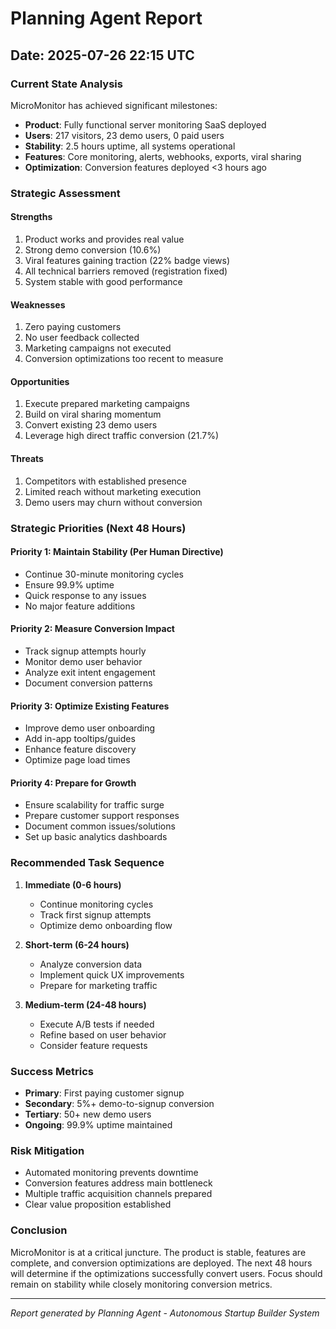 # Planning Agent Report
## Date: 2025-07-26 22:15 UTC

### Current State Analysis
MicroMonitor has achieved significant milestones:
- **Product**: Fully functional server monitoring SaaS deployed
- **Users**: 217 visitors, 23 demo users, 0 paid users
- **Stability**: 2.5 hours uptime, all systems operational
- **Features**: Core monitoring, alerts, webhooks, exports, viral sharing
- **Optimization**: Conversion features deployed <3 hours ago

### Strategic Assessment

#### Strengths
1. Product works and provides real value
2. Strong demo conversion (10.6%)
3. Viral features gaining traction (22% badge views)
4. All technical barriers removed (registration fixed)
5. System stable with good performance

#### Weaknesses
1. Zero paying customers
2. No user feedback collected
3. Marketing campaigns not executed
4. Conversion optimizations too recent to measure

#### Opportunities
1. Execute prepared marketing campaigns
2. Build on viral sharing momentum
3. Convert existing 23 demo users
4. Leverage high direct traffic conversion (21.7%)

#### Threats
1. Competitors with established presence
2. Limited reach without marketing execution
3. Demo users may churn without conversion

### Strategic Priorities (Next 48 Hours)

#### Priority 1: Maintain Stability (Per Human Directive)
- Continue 30-minute monitoring cycles
- Ensure 99.9% uptime
- Quick response to any issues
- No major feature additions

#### Priority 2: Measure Conversion Impact
- Track signup attempts hourly
- Monitor demo user behavior
- Analyze exit intent engagement
- Document conversion patterns

#### Priority 3: Optimize Existing Features
- Improve demo user onboarding
- Add in-app tooltips/guides
- Enhance feature discovery
- Optimize page load times

#### Priority 4: Prepare for Growth
- Ensure scalability for traffic surge
- Prepare customer support responses
- Document common issues/solutions
- Set up basic analytics dashboards

### Recommended Task Sequence

1. **Immediate (0-6 hours)**
   - Continue monitoring cycles
   - Track first signup attempts
   - Optimize demo onboarding flow

2. **Short-term (6-24 hours)**
   - Analyze conversion data
   - Implement quick UX improvements
   - Prepare for marketing traffic

3. **Medium-term (24-48 hours)**
   - Execute A/B tests if needed
   - Refine based on user behavior
   - Consider feature requests

### Success Metrics
- **Primary**: First paying customer signup
- **Secondary**: 5%+ demo-to-signup conversion
- **Tertiary**: 50+ new demo users
- **Ongoing**: 99.9% uptime maintained

### Risk Mitigation
- Automated monitoring prevents downtime
- Conversion features address main bottleneck
- Multiple traffic acquisition channels prepared
- Clear value proposition established

### Conclusion
MicroMonitor is at a critical juncture. The product is stable, features are complete, and conversion optimizations are deployed. The next 48 hours will determine if the optimizations successfully convert users. Focus should remain on stability while closely monitoring conversion metrics.

---
*Report generated by Planning Agent - Autonomous Startup Builder System*
